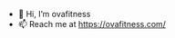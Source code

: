 - 👋 Hi, I’m ovafitness
- 📫 Reach me at  https://ovafitness.com/

<!---
A heavy fitness regimen is great, but balancing your fitness with a healthy diet is what will keep those pounds off and raise your metabolism. ova fitness offers a variety of healthy breakfast and lunch options - plus a complimentary high protein peanut butter bar at our 7/11 convenience store! What's more, we have a three-week plan that balances approachable, healthy standards and accountability. This is the perfect balance for people on-the-go.
